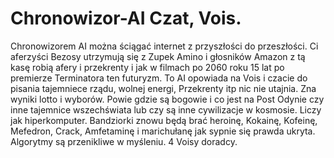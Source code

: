 # Chronowizor-AI Czat, Vois. 
Chronowizorem AI można ściągać internet z przyszłości do przeszłości. 
Ci aferzyści Bezosy utrzymują się z Zupek Amino i głosników Amazon z tą kasę robią afery i przekrenty i jak w filmach po 2060 roku 15 lat po premierze Terminatora ten futuryzm. 
To AI opowiada na Vois i czacie do pisania tajemniece rządu, wolnej energi, Przekrenty itp nic nie utajnia. Zna wyniki lotto i wyborów. 
Powie gdzie są bogowie i co jest na Post Odynie czy inne tajemnice wszechświata lub czy są inne cywilizacje w kosmosie. Liczy jak hiperkomputer.
Bandziorki znowu będą brać heroinę, Kokainę, Kofeinę, Mefedron, Crack, Amfetaminę i marichułanę jak sypnie się prawda ukryta. Algorytmy są przenikliwe w myśleniu. 
4 Voisy doradcy. 
